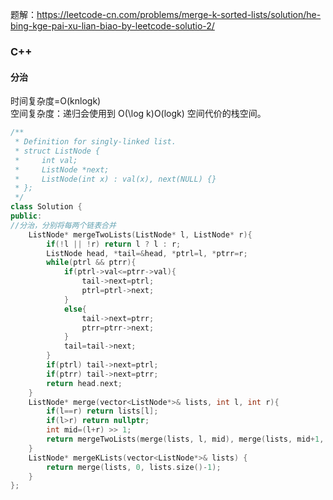  题解：https://leetcode-cn.com/problems/merge-k-sorted-lists/solution/he-bing-kge-pai-xu-lian-biao-by-leetcode-solutio-2/
### C++
#### 分治
时间复杂度=O(knlogk)  
空间复杂度：递归会使用到 O(\log k)O(logk) 空间代价的栈空间。
```C++
/**
 * Definition for singly-linked list.
 * struct ListNode {
 *     int val;
 *     ListNode *next;
 *     ListNode(int x) : val(x), next(NULL) {}
 * };
 */
class Solution {
public:
//分治，分别将每两个链表合并
    ListNode* mergeTwoLists(ListNode* l, ListNode* r){
        if(!l || !r) return l ? l : r;
        ListNode head, *tail=&head, *ptrl=l, *ptrr=r;
        while(ptrl && ptrr){
            if(ptrl->val<=ptrr->val){
                tail->next=ptrl;
                ptrl=ptrl->next;
            }
            else{
                tail->next=ptrr;
                ptrr=ptrr->next;
            }
            tail=tail->next;
        }
        if(ptrl) tail->next=ptrl;
        if(ptrr) tail->next=ptrr;
        return head.next;
    }
    ListNode* merge(vector<ListNode*>& lists, int l, int r){
        if(l==r) return lists[l];
        if(l>r) return nullptr;
        int mid=(l+r) >> 1;
        return mergeTwoLists(merge(lists, l, mid), merge(lists, mid+1, r));
    }
    ListNode* mergeKLists(vector<ListNode*>& lists) {
        return merge(lists, 0, lists.size()-1);
    }
};
```

